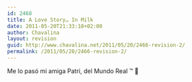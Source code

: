 ```yaml
---
id: 2468
title: A Love Story… In Milk
date: 2011-05-20T21:33:18+02:00
author: Chavalina
layout: revision
guid: http://www.chavalina.net/2011/05/20/2466-revision-2/
permalink: /2011/05/20/2466-revision-2/
---
```

Me lo pasó mi amiga Patri, del Mundo Real ™ 🙂